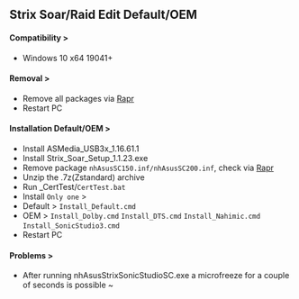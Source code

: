 ## Strix Soar/Raid Edit Default/OEM
#### Compatibility >
- Windows 10 x64 19041+
#### Removal >
- Remove all packages via [Rapr][DriverStoreExplorer]
- Restart PC
#### Installation Default/OEM >
- Install ASMedia_USB3x_1.16.61.1
- Install Strix_Soar_Setup_1.1.23.exe
- Remove package `nhAsusSC150.inf/nhAsusSC200.inf`, check via [Rapr][DriverStoreExplorer]
- Unzip the .7z(Zstandard) archive
- Run _CertTest/`CertTest.bat`
- Install `Only one` >
- Default > 
`Install_Default.cmd`
- OEM >
`Install_Dolby.cmd`
`Install_DTS.cmd`
`Install_Nahimic.cmd`
`Install_SonicStudio3.cmd`
- Restart PC
#### Problems >
- After running nhAsusStrixSonicStudioSC.exe a microfreeze for a couple of seconds is possible ~

[DriverStoreExplorer]: https://github.com/lostindark/DriverStoreExplorer
